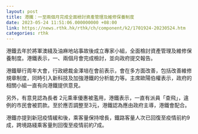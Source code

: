 ```yaml
---
layout: post
title: 港鐵：一至兩個月完成全面檢討資產管理及維修保養制度
date: 2023-05-24 11:51:06.000000000 +08:00
link: https://news.rthk.hk/rthk/ch/component/k2/1701924-20230524.htm
categories: rthk
---
```


港鐵去年於將軍澳綫及油麻地站事故後成立專家小組，全面檢討資產管理及維修保養制度。港鐵表示，一、兩個月會完成檢討，並向政府提交報告。

港鐵舉行周年大會，行政總裁金澤培在會前表示，會在多方面改善，包括改善維修規章制度，同時引入新科技及加強港鐵的分析能力等。主席歐陽伯權表示，政府的相關小組一直有向港鐵提供意見。

另外，有意見認為長者 2元乘車優惠被濫用，港鐵表示，一直有派員「查飛」，違例的巿民會被罰款。至於應否調整至3元，港鐵認為應由政府主導，港鐵會配合。

港鐵亦提到新冠疫情緩和後，乘客量保持增長，鐵路客量人次已回復至疫情前約9成，跨境路綫乘客量則回復至疫情前約7成。
